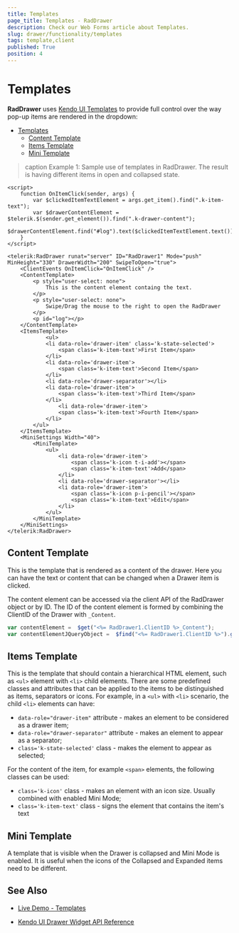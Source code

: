 ```yaml
---
title: Templates
page_title: Templates - RadDrawer
description: Check our Web Forms article about Templates.
slug: drawer/functionality/templates
tags: template,client
published: True
position: 4
---
```



# Templates

**RadDrawer** uses [Kendo UI Templates](https://docs.telerik.com/kendo-ui/framework/templates/overview) to provide full control over the way pop-up items are rendered in the dropdown:

- [Templates](#templates)
	- [Content Template](#content-template)
	- [Items Template](#items-template)
	- [Mini Template](#mini-template)


>caption Example 1: Sample use of templates in RadDrawer. The result is having different items in open and collapsed state.
    
````ASP.NET
<script>
	function OnItemClick(sender, args) {
		var $clickedItemTextElement = args.get_item().find(".k-item-text");
		var $drawerContentElement = $telerik.$(sender.get_element()).find(".k-drawer-content");
		$drawerContentElement.find("#log").text($clickedItemTextElement.text())
	}
</script>

<telerik:RadDrawer runat="server" ID="RadDrawer1" Mode="push" MinHeight="330" DrawerWidth="200" SwipeToOpen="true">
	<ClientEvents OnItemClick="OnItemClick" />
	<ContentTemplate>
		<p style="user-select: none">
			This is the content element containg the text.
		</p>
		<p style="user-select: none">
			Swipe/Drag the mouse to the right to open the RadDrawer
		</p>
		<p id="log"></p>
	</ContentTemplate>
	<ItemsTemplate>
			<ul> 
			<li data-role='drawer-item' class='k-state-selected'>
				<span class='k-item-text'>First Item</span>
			</li> 
			<li data-role='drawer-item'>
				<span class='k-item-text'>Second Item</span>
			</li> 
			<li data-role='drawer-separator'></li> 
			<li data-role='drawer-item'>
				<span class='k-item-text'>Third Item</span>
			</li> 
				<li data-role='drawer-item'>
				<span class='k-item-text'>Fourth Item</span>
			</li> 
		</ul>
	</ItemsTemplate>
	<MiniSettings Width="40">
		<MiniTemplate>
			<ul>
				<li data-role='drawer-item'>
					<span class='k-icon t-i-add'></span>
					<span class='k-item-text'>Add</span>
				</li>
				<li data-role='drawer-separator'></li>
				<li data-role='drawer-item'>
					<span class='k-icon p-i-pencil'></span>
					<span class='k-item-text'>Edit</span>
				</li>
			</ul>
		</MiniTemplate>
	</MiniSettings>
</telerik:RadDrawer>
````


## Content Template

This is the template that is rendered as a content of the drawer. Here you can have the text or content that can be changed when a Drawer item is clicked. 

The content element can be accessed via the client API of the RadDrawer object or by ID. The ID of the content element is formed by combining the ClientID of the Drawer with `_Content`.

````JavaScript
var contentElement =  $get("<%= RadDrawer1.ClientID %>_Content");
var contentElementJQueryObject =  $find("<%= RadDrawer1.ClientID %>").get_contentElement();

````



## Items Template

This is the template that should contain a hierarchical HTML element, such as `<ul>` element with `<li>` child elements. There are some predefined classes and attributes that can be applied to the items to be distinguished as items, separators or icons. For example, in a `<ul>` with `<li>` scenario, the child `<li>` elements can have: 

* `data-role="drawer-item"` attribute - makes an element to be considered as a drawer item;
* `data-role="drawer-separator"` attribute - makes an element to appear as a separator;
* `class='k-state-selected'` class - makes the element to appear as selected;

For the content of the item, for example `<span>` elements, the following classes can be used: 

* `class='k-icon'` class - makes an element with an icon size. Usually combined with enabled Mini Mode;
* `class='k-item-text'` class - signs the element that contains the item's text

## Mini Template

A template that is visible when the Drawer is collapsed and Mini Mode is enabled. It is useful when the icons of the Collapsed and Expanded items need to be different.


## See Also

* [Live Demo - Templates](https://demos.telerik.com/aspnet-ajax/drawer/functionality/defaultcs.aspx)

* [Kendo UI Drawer Widget API Reference](https://docs.telerik.com/kendo-ui/controls/navigation/drawer/overview)

